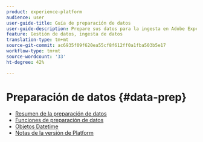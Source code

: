 ```yaml
---
product: experience-platform
audience: user
user-guide-title: Guía de preparación de datos
user-guide-description: Prepare sus datos para la ingesta en Adobe Experience Platform.
feature: Gestión de datos, ingesta de datos
translation-type: tm+mt
source-git-commit: ac6935f09f620ea55cf8f612ff0a1fba503b5e17
workflow-type: tm+mt
source-wordcount: '33'
ht-degree: 42%

---
```



# Preparación de datos {#data-prep}

* [Resumen de la preparación de datos](home.md)
* [Funciones de preparación de datos](functions.md)
* [Objetos Datetime](dates.md)
* [Notas de la versión de Platform](https://www.adobe.com/go/platform-release-notes-en)